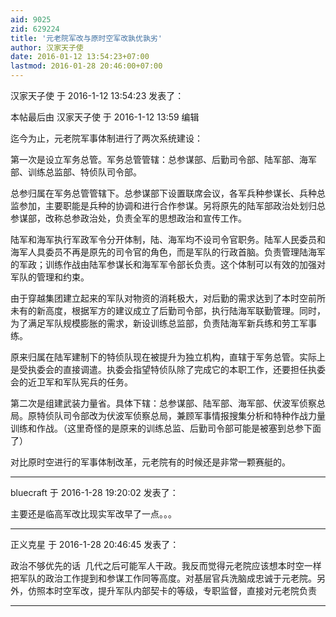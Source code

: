 ```yaml
---
aid: 9025
zid: 629224
title: '元老院军改与原时空军改孰优孰劣'
author: 汉家天子使
date: 2016-01-12 13:54:23+07:00
lastmod: 2016-01-28 20:46:00+07:00
---
```


汉家天子使 于 2016-1-12 13:54:23 发表了：

本帖最后由 汉家天子使 于 2016-1-12 13:59 编辑 

迄今为止，元老院军事体制进行了两次系统建设：

第一次是设立军务总管。军务总管管辖：总参谋部、后勤司令部、陆军部、海军部、训练总监部、特侦队司令部。

总参归属在军务总管管辖下。总参谋部下设置联席会议，各军兵种参谋长、兵种总监参加，主要职能是兵种的协调和进行合作参谋。另将原先的陆军部政治处划归总参谋部，改称总参政治处，负责全军的思想政治和宣传工作。

陆军和海军执行军政军令分开体制，陆、海军均不设司令官职务。陆军人民委员和海军人具委员不再是原先的司令官的角色，而是军队的行政首脑。负责管理陆海军的军政；训练作战由陆军参谋长和海军军令部长负责。这个体制可以有效的加强对军队的管理和约束。

由于穿越集团建立起来的军队对物资的消耗极大，对后勤的需求达到了本时空前所未有的新高度，根据军方的建议成立了后勤司令部，执行陆海军联勤管理。同时，为了满足军队规模膨胀的需求，新设训练总监部，负责陆海军新兵练和劳工军事练。

原来归属在陆军建制下的特侦队现在被提升为独立机构，直辖于军务总管。实际上是受执委会的直接调遣。执委会指望特侦队除了完成它的本职工作，还要担任执委会的近卫军和军队宪兵的任务。

第二次是组建武装力量省。具体下辖：总参谋部、陆军部、海军部、伏波军侦察总局。原特侦队司令部改为伏波军侦察总局，兼顾军事情报搜集分析和特种作战力量训练和作战。（这里奇怪的是原来的训练总监、后勤司令部可能是被塞到总参下面了）

对比原时空进行的军事体制改革，元老院有的时候还是非常一颗赛艇的。

---------

bluecraft 于 2016-1-28 19:20:02 发表了：

主要还是临高军改比现实军改早了一点。。。

---------

正义克星 于 2016-1-28 20:46:45 发表了：

政治不够优先的话  几代之后可能军人干政。我反而觉得元老院应该想本时空一样把军队的政治工作提到和参谋工作同等高度。对基层官兵洗脑成忠诚于元老院。另外，仿照本时空军改，提升军队内部契卡的等级，专职监督，直接对元老院负责

---------


